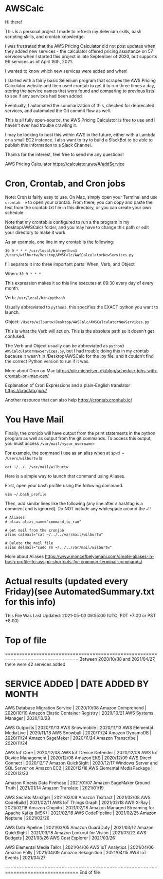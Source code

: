 # AWSCalc

Hi there!

This is a personal project I made to refresh my Selenium skills, bash scripting
skills, and crontab knowledge.

I was frustrated that the AWS Pricing Calculator did not post updates when they
added new services - the calculator offered pricing assistance on 57 services
when I started this project in late September of 2020, but supports 96 services
as of April 16th, 2021.

I wanted to know which new services were added and when!

I started with a fairly basic Selenium program that scrapes the AWS Pricing
Calculator website and then used crontab to get it to run three times a day,
storing the service names that were found and comparing to previous lists to
see if any services had been added.

Eventually, I automated the summarization of this, checked for deprecated
services, and automated the Git commit flow as well.

This is all fully open-source, the AWS Pricing Calculator is free to use and I
haven't ever had trouble crawling it.

I may be looking to host this within AWS in the future, either with a Lambda
or a small EC2 instance. I also want to try to build a SlackBot to be able to
publish this information to a Slack Channel.

Thanks for the interest, feel free to send me any questions!


AWS Pricing Calculator
https://calculator.aws/#/addService




# Cron, Crontab, and Cron jobs

Note: Cron is fairly easy to use. On Mac, simply open your Terminal and use
`crontab -e` to open your crontab. From there, you can copy and paste the text
from the crontab.txt file in this directory, or you can create your own
schedule.

Note that my crontab is configured to run a the program in my Desktop/AWSCalc/
folder, and you may have to change this path or edit your directory to make it
work.

As an example, one line in my crontab is the following:

`30 9 * * * /usr/local/bin/python3 /Users/wilburtw/Desktop/AWSCalc/AWSCalculatorNewServices.py`

I'll separate it into three important parts: When, Verb, and Object

When: `30 9 * * * `

This expression makes it so this line executes at 09:30 every day of every month.

Verb: `/usr/local/bin/python3`

Usually abbreviated to `python3`, this specifies the EXACT python you want to launch.

Object: `/Users/wilburtw/Desktop/AWSCalc/AWSCalculatorNewServices.py`

This is what the Verb will act on. This is the absolute path so it doesn't get confused.


The Verb and Object usually can be abbreviated as `python3 AWSCalculatorNewServices.py`,
but I had trouble doing this in my crontab because it wasn't in /Desktop/AWSCalc
for the .py file, and it couldn't find the correct Python version to run if it was.


More about Cron on Mac
https://ole.michelsen.dk/blog/schedule-jobs-with-crontab-on-mac-osx/

Explanation of Cron Expressions and a plain-English translator
https://crontab.guru/

Another resource that can also help
https://crontab.cronhub.io/


# You Have Mail

Finally, the cronjob will have output from the print statements in the python
program as well as output from the git commands. To access this output, you must
access `/var/mail/<your_username>`

For example, the command I use as an alias when at `$pwd = /Users/wilburtw` is

`cat ~/../../var/mail/wilburtw`

Here is a simple way to launch that command using Aliases.

First, open your bash profile using the following command.

`vim ~/.bash_profile`

Then, add similar lines like the following (any line after a hashtag is a
comment and is ignored). Do NOT include any whitespace around the `=`!!

```
# Aliases
# alias alias_name="command_to_run"

# Get mail from the cronjob
alias catmail="cat ~/../../var/mail/wilburtw"

# Delete the mail file
alias delmail="sudo rm ~/../../var/mail/wilburtw"
```


More about Aliases
https://www.moncefbelyamani.com/create-aliases-in-bash-profile-to-assign-shortcuts-for-common-terminal-commands/



# Actual results (updated every Friday)(see AutomatedSummary.txt for this info)
This File Was Last Updated: 2021-05-03 09:55:00 (UTC; PDT +7:00 or PST +8:00)

Top of file
================================================================================



================================================================================
Between 2020/10/08 and 2021/04/27, there were 42 services added 


SERVICE ADDED | DATE ADDED BY MONTH
===================================
AWS Database Migration Service                    | 2020/10/08
Amazon Comprehend                                 | 2020/10/19
Amazon Elastic Container Registry                 | 2020/10/21
AWS Systems Manager                               | 2020/10/28

AWS Outposts                                      | 2020/11/13
AWS Snowmobile                                    | 2020/11/13
AWS Elemental MediaLive                           | 2020/11/18
AWS Snowball                                      | 2020/11/24
Amazon DynamoDB                                   | 2020/11/24
Amazon SageMaker                                  | 2020/11/24
Amazon Transcribe                                 | 2020/11/24

AWS IoT Core                                      | 2020/12/08
AWS IoT Device Defender                           | 2020/12/08
AWS IoT Device Management                         | 2020/12/08
Amazon EKS                                        | 2020/12/09
AWS Direct Connect                                | 2020/12/17
Amazon QuickSight                                 | 2020/12/17
Windows Server and SQL Server on Amazon EC2       | 2020/12/18
AWS Elemental MediaPackage                        | 2020/12/23

Amazon Kinesis Data Firehose                      | 2021/01/07
Amazon SageMaker Ground Truth                     | 2021/01/14
Amazon Translate                                  | 2021/01/19

AWS Secrets Manager                               | 2021/02/08
Amazon Textract                                   | 2021/02/08
AWS CodeBuild                                     | 2021/02/11
AWS IoT Things Graph                              | 2021/02/18
AWS X-Ray                                         | 2021/02/18
Amazon Cognito                                    | 2021/02/18
Amazon Managed Streaming for Apache Kafka (MSK)   | 2021/02/18
AWS CodePipeline                                  | 2021/02/25
Amazon Neptune                                    | 2021/02/26

AWS Data Pipeline                                 | 2021/03/05
Amazon GuardDuty                                  | 2021/03/12
Amazon QuickSight                                 | 2021/03/18
Amazon Lookout for Vision                         | 2021/03/22
AWS Budgets                                       | 2021/03/26
AWS Cost Explorer                                 | 2021/03/26

AWS Elemental Media Tailor                        | 2021/04/06
AWS IoT Analytics                                 | 2021/04/06
Amazon Polly                                      | 2021/04/09
Amazon Rekognition                                | 2021/04/15
AWS IoT Events                                    | 2021/04/27




================================================================================
End of file